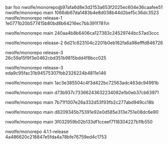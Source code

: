 bar
foo
nwolfe/monorepo@97afa6d8e3d2153a653f2025ec604e36caafee51
nwolfe/monorepo main 1066db67da1483b4e8d038b44d2bef5c36dc3523
nwolfe/monorepo release-1 1e0771b20b577415b80bd8b64216ec7bb391f781\n

nwolfe/monorepo main 240aa4b8b6406ca127383c24529744bc57ad3ccc

nwolfe/monorepo release-2 6d21c623104c2201b0eb162fa6a98efffd846726

nwolfe/monorepo release-3 26c59a15f9f3e0462cbd351b9815bdd4f8bcc025

nwolfe/monorepo release-3 eda9c95fac31b94575307fbb2326224b4811e146

nwolfe/monorepo main 1ac3e385504c4f3d422bc72563adc463dc94991b

nwolfe/monorepo main d73b937c73366243632234082e1b0eb37cb63971

nwolfe/monorepo main 7b71f1007e26a332d53f93fb2c277abd949cc18b

nwolfe/monorepo main d8209345b75391e92e0d585e313e751e08dc6e90

nwolfe/monorepo main 3f032959b02b133df1cceef7118304227b1fb550

nwolfe/monorepo 4.1.1-release 4a486620c218847e5fda4a78bfe76759ed4c1753

